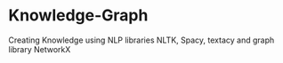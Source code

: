 # Knowledge-Graph
Creating Knowledge using NLP libraries NLTK, Spacy, textacy and graph library NetworkX
